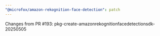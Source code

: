 ```yaml
---
"@microfox/amazon-rekognition-face-detection": patch
---
```


Changes from PR #193: pkg-create-amazonrekognitionfacedetectionsdk-20250505
